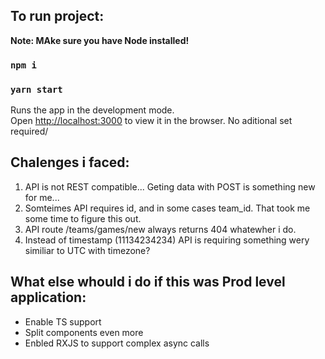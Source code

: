 
## To run project:
**Note: MAke sure you have Node installed!**
### `npm i`
### `yarn start`

Runs the app in the development mode.<br />
Open [http://localhost:3000](http://localhost:3000) to view it in the browser.
No aditional set required/

## Chalenges i faced:
1. API is not REST compatible... Geting data with POST is something new for me...
2. Somteimes API requires id, and in some cases team_id. That took me some time to figure this out.
3. API route /teams/games/new always returns 404 whatewher i do.
4. Instead of timestamp (11134234234) API is requiring something wery similiar to UTC with timezone?

## What else whould i do if this was Prod level application:

* Enable TS support
* Split components even more
* Enbled RXJS to support complex async calls

